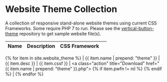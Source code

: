 ---
---
# Website Theme Collection
A collection of responsive stand-alone website themes using current CSS Frameworks.  Some require PHP 7 to run.  Please see the [vertical-button-theme](https://github.com/emrickj/vertical-button-theme) repository to get sample website file(s).

| Name | Description | CSS Framework | |
| --- | --- | --- | --- |
{% for item in site.website_theme %}
| {{ item.name | prepend: "theme" }} | {{ item.desc }} | {{ item.cssf }} | <a class="action" title="Download" href="{{ item.name | prepend: "theme" }}.php"><span class="download"></span></a> {% if item.pwfn != nil %} <a class="action" title="Preview" href="{{ site.preview_path | append: item.name }}.php?u={{ item.pwfn }}" target="_blank"><span class="preview"></span></a> <a class="action" title="Preview Mobile" href="{{ site.mobile_emulator_path }}{{ site.preview_path | append: item.name }}.php?u={{ item.pwfn }}" target="_blank"><span class="phone"></span></a> {% endif %} |
{% endfor %}
